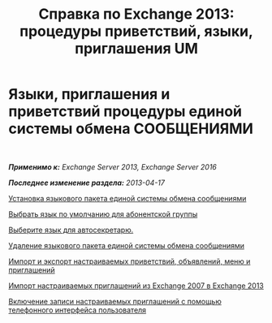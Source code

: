 ﻿---
title: 'Справка по Exchange 2013: процедуры приветствий, языки, приглашения UM'
TOCTitle: Языки, приглашения и приветствий процедуры единой системы обмена СООБЩЕНИЯМИ
ms:assetid: 935bcf76-f27d-406e-962b-3adb014cf76e
ms:mtpsurl: https://technet.microsoft.com/ru-ru/library/JJ863293(v=EXCHG.150)
ms:contentKeyID: 50556411
ms.date: 05/22/2018
mtps_version: v=EXCHG.150
ms.translationtype: MT
---

# Языки, приглашения и приветствий процедуры единой системы обмена СООБЩЕНИЯМИ

 

_**Применимо к:** Exchange Server 2013, Exchange Server 2016_

_**Последнее изменение раздела:** 2013-04-17_

[Установка языкового пакета единой системы обмена сообщениями](install-a-um-language-pack-exchange-2013-help.md)

[Выбрать язык по умолчанию для абонентской группы](https://docs.microsoft.com/ru-ru/exchange/voice-mail-unified-messaging/greetings-announcements-menus-and-prompts/set-dial-plan-default-language)

[Выберите язык для автосекретарю.](https://docs.microsoft.com/ru-ru/exchange/voice-mail-unified-messaging/greetings-announcements-menus-and-prompts/select-auto-attendant-language)

[Удаление языкового пакета единой системы обмена сообщениями](remove-a-um-language-pack-exchange-2013-help.md)

[Импорт и экспорт настраиваемых приветствий, объявлений, меню и приглашений](import-and-export-custom-greetings-announcements-menus-and-prompts-exchange-2013-help.md)

[Импорт настраиваемых приглашений из Exchange 2007 в Exchange 2013](import-custom-prompts-from-exchange-2007-to-exchange-2013-exchange-2013-help.md)

[Включение записи настраиваемых приглашений с помощью телефонного интерфейса пользователя](https://docs.microsoft.com/ru-ru/exchange/voice-mail-unified-messaging/greetings-announcements-menus-and-prompts/enable-custom-prompt-recording)


